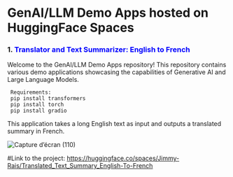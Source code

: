 # GenAI/LLM Demo Apps hosted on HuggingFace Spaces


### 1. <span style="color:blue;">Translator and Text Summarizer: English to French</span>

Welcome to the GenAI/LLM Demo Apps repository! This repository contains various demo applications showcasing the capabilities of Generative AI and Large Language Models.

     Requirements:
     pip install transformers
     pip install torch
     pip install gradio

This application takes a long English text as input and outputs a translated summary in French.

![Capture d’écran (110)](https://github.com/Jimmy-Rais/HuggingFace_Spaces/assets/81222691/383be3f3-ae91-4371-9394-16380eafd645)

#Link to the project: https://huggingface.co/spaces/Jimmy-Rais/Translated_Text_Summary_English-To-French


